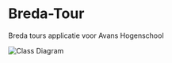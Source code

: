# Breda-Tour
Breda tours applicatie voor Avans Hogenschool

![Class Diagram](https://jancokock.me/f/8f99a/8f99a "Klasse diagram")

